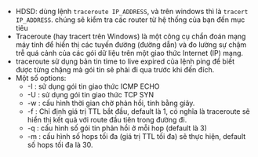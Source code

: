 - HDSD: dùng lệnh ```traceroute IP_ADDRESS```, và trên windows thì là ```tracert IP_ADDRESS```. chúng sẽ kiểm tra các router từ hệ thống của bạn đến mục tiêu
- Traceroute (hay tracert trên Windows) là một công cụ chẩn đoán mạng máy tính để hiển thị các tuyến đường (đường dẫn) và đo lường sự chậm trễ quá cảnh của các gói dữ liệu trên một giao thức Internet (IP) mạng.
- traceroute sử dụng bản tin time to live expired của lệnh ping để biết được từng chặng mà gói tin sẽ phải đi qua trước khi đến đích.
- Một số options:
  - -I : sử dụng gói tin giao thức ICMP ECHO
  - -U : sử dụng gói tin giao thức TCP SYN
  - -w <number> : cấu hình thời gian chờ phản hồi, tính bằng giây.
  - -f <number> : Chỉ định giá trị TTL bắt đầu, default là 1, có nghĩa là traceroute sẽ hiển thị kết quả với route đầu tiên trong đường đi.
  - -q <number> : cấu hình số gói tin phản hồi ở mỗi hop (default là 3)
  - -m <number> : cấu hình số hops tối đa (giá trị TTL tối đa) sẽ thực hiện, default số hops tối đa là 30.
